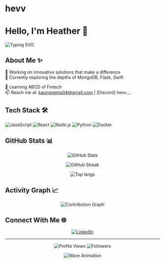 # hevv
# Hello, I'm Heather 👋

<img src="https://readme-typing-svg.herokuapp.com?font=Fira+Code&pause=1000&color=2EACF7&random=false&width=435&lines=Full+Stack+Developer;Open+Source+Enthusiast;Always+learning+new+things" alt="Typing SVG" />

## About Me ✨

🚀 Working on innovative solutions that make a difference  
🔭 Currently exploring the depths of MongoDB, Flask, Swift

🌱 Learning ABCD of Fintech   
📫 Reach me at: kaungyemo04@gmail.com | [Discord] hevv._.

## Tech Stack 🛠️

![JavaScript](https://img.shields.io/badge/-JavaScript-F7DF1E?style=flat-square&logo=javascript&logoColor=black)
![React](https://img.shields.io/badge/-React-61DAFB?style=flat-square&logo=react&logoColor=black)
![Node.js](https://img.shields.io/badge/-Node.js-339933?style=flat-square&logo=node.js&logoColor=white)
![Python](https://img.shields.io/badge/-Python-3776AB?style=flat-square&logo=python&logoColor=white)
![Docker](https://img.shields.io/badge/-Docker-2496ED?style=flat-square&logo=docker&logoColor=white)

## GitHub Stats 📊

<p align="center">
  <img src="https://github-readme-stats.vercel.app/api?username=kaungyemyintmo&show_icons=true&theme=tokyonight" alt="GitHub Stats" />
</p>

<p align="center">
  <img src="https://github-readme-streak-stats.herokuapp.com/?user=kaungyemyintmo&theme=tokyonight" alt="GitHub Streak" />
</p>

<p align="center">

  <img src ="https://github-readme-stats.vercel.app/api/top-langs/?username=kaungyemyintmo&theme=dracula" alt="Top langs" />
  </p>

## Activity Graph 📈

<p align="center">
  <img src="https://activity-graph.herokuapp.com/graph?username=kaungyemyintmo&theme=react-dark" alt="Contribution Graph" />
</p>

## Connect With Me 🌐

<p align="center">
  <a href="https://www.linkedin.com/in/kaung-ye-myint-mo/"><img src="https://img.shields.io/badge/-LinkedIn-0077B5?style=flat-square&logo=linkedin&logoColor=white" alt="LinkedIn" /></a>
</p>

---

<p align="center">
  <img src="https://komarev.com/ghpvc/?username=kaungyemyintmo&color=blueviolet" alt="Profile Views" />
  <img src="https://img.shields.io/github/followers/kaungyemyintmo?label=Followers&style=social" alt="Followers" />
</p>

<p align="center">
  <img src="https://raw.githubusercontent.com/mayhemantt/mayhemantt/Update/svg/Bottom.svg" alt="Wave Animation" />
</p>
